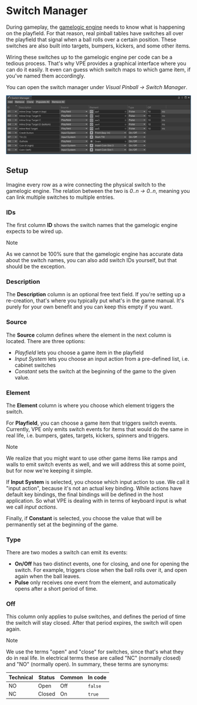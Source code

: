 # Switch Manager

During gameplay, the [gamelogic engine](~/creators-guide/manual/gamelogic-engine.md) needs to know what is happening on the playfield. For that reason, real pinball tables have switches all over the playfield that signal when a ball rolls over a certain position. These switches are also built into targets, bumpers, kickers, and some other items.

Wiring these switches up to the gamelogic engine per code can be a tedious process. That's why VPE provides a graphical interface where you can do it easily. It even can guess which switch maps to which game item, if you've named them accordingly.

You can open the switch manager under *Visual Pinball -> Switch Manager*.

![Switch Manager](switch-manager.png)

## Setup

Imagine every row as a wire connecting the physical switch to the gamelogic engine. The relation between the two is *0..n -> 0..n*, meaning you can link multiple switches to multiple entries.

### IDs

The first column **ID** shows the switch names that the gamelogic engine expects to be wired up.

> [!note]
> As we cannot be 100% sure that the gamelogic engine has accurate data about the switch names, you can also add switch IDs yourself, but that should be the exception.

### Description

The **Description** column is an optional free text field. If you're setting up a re-creation, that's where you typically put what's in the game manual. It's purely for your own benefit and you can keep this empty if you want.

### Source

The **Source** column defines where the element in the next column is located. There are three options:

- *Playfield* lets you choose a game item in the playfield
- *Input System* lets you choose an input action from a pre-defined list, i.e. cabinet switches
- *Constant* sets the switch at the beginning of the game to the given value.

### Element

The **Element** column is where you choose which element triggers the switch. 

For **Playfield**, you can choose a game item that triggers switch events. Currently, VPE only emits switch events for items that would do the same in real life, i.e. bumpers, gates, targets, kickers, spinners and triggers. 

> [!note]
> We realize that you might want to use other game items like ramps and walls to emit switch events as well, and we will address this at some point, but for now we're keeping it simple.

If **Input System** is selected, you choose which input action to use. We call it "input action", because it's not an actual key binding. While actions have default key bindings, the final bindings will be defined in the host application. So what VPE is dealing with in terms of keyboard input is what we call *input actions*.

Finally, if **Constant** is selected, you choose the value that will be permanently set at the beginning of the game.

### Type

There are two modes a switch can emit its events:

- **On/Off** has two distinct events, one for closing, and one for opening the switch. For example, triggers close when the ball rolls over it, and open again when the ball leaves.
- **Pulse** only receives one event from the element, and automatically opens after a short period of time.

### Off

This column only applies to pulse switches, and defines the period of time the switch will stay closed. After that period expires, the switch will open again.

> [!note]
> We use the terms "open" and "close" for switches, since that's what they do in real life. In electrical terms these are called "NC" (normally closed) and "NO" (normally open). In summary, these terms are synonyms:
> 
> | Technical | Status | Common | In code |
> |-----------|--------|--------|---------|
> | NO        | Open   | Off    | `false` |
> | NC        | Closed | On     | `true`  |
